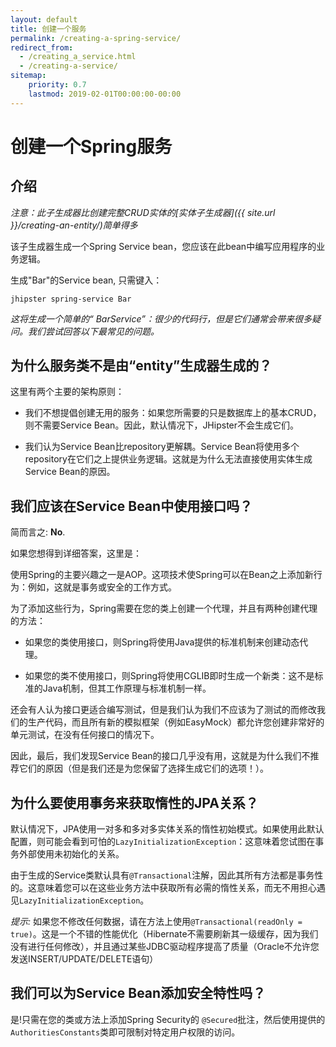```yaml
---
layout: default
title: 创建一个服务
permalink: /creating-a-spring-service/
redirect_from:
  - /creating_a_service.html
  - /creating-a-service/
sitemap:
    priority: 0.7
    lastmod: 2019-02-01T00:00:00-00:00
---
```


# <i class="fa fa-bolt"></i> 创建一个Spring服务

## 介绍

_注意：此子生成器比创建完整CRUD实体的[实体子生成器]({{ site.url }}/creating-an-entity/)简单得多_

该子生成器生成一个Spring Service bean，您应该在此bean中编写应用程序的业务逻辑。

生成"Bar"的Service bean, 只需键入：

`jhipster spring-service Bar`

_这将生成一个简单的“ BarService”：很少的代码行，但是它们通常会带来很多疑问。我们尝试回答以下最常见的问题。_

## 为什么服务类不是由“entity”生成器生成的？

这里有两个主要的架构原则：

*   我们不想提倡创建无用的服务：如果您所需要的只是数据库上的基本CRUD，则不需要Service Bean。因此，默认情况下，JHipster不会生成它们。

*   我们认为Service Bean比repository更解耦。Service Bean将使用多个repository在它们之上提供业务逻辑。这就是为什么无法直接使用实体生成Service Bean的原因。

## 我们应该在Service Bean中使用接口吗？

简而言之: **No**.

如果您想得到详细答案，这里是：

使用Spring的主要兴趣之一是AOP。这项技术使Spring可以在Bean之上添加新行为：例如，这就是事务或安全的工作方式。

为了添加这些行为，Spring需要在您的类上创建一个代理，并且有两种创建代理的方法：

*   如果您的类使用接口，则Spring将使用Java提供的标准机制来创建动态代理。

*   如果您的类不使用接口，则Spring将使用CGLIB即时生成一个新类：这不是标准的Java机制，但其工作原理与标准机制一样。

还会有人认为接口更适合编写测试，但是我们认为我们不应该为了测试的而修改我们的生产代码，而且所有新的模拟框架（例如EasyMock）都允许您创建非常好的单元测试，在没有任何接口的情况下。

因此，最后，我们发现Service Bean的接口几乎没有用，这就是为什么我们不推荐它们的原因（但是我们还是为您保留了选择生成它们的选项！）。

## 为什么要使用事务来获取惰性的JPA关系？

默认情况下，JPA使用一对多和多对多实体关系的惰性初始模式。如果使用此默认配置，则可能会看到可怕的`LazyInitializationException`：这意味着您试图在事务外部使用未初始化的关系。

由于生成的Service类默认具有`@Transactional`注解，因此其所有方法都是事务性的。这意味着您可以在这些业务方法中获取所有必需的惰性关系，而无不用担心遇见`LazyInitializationException`。

_提示:_ 如果您不修改任何数据，请在方法上使用`@Transactional(readOnly = true)`。这是一个不错的性能优化（Hibernate不需要刷新其一级缓存，因为我们没有进行任何修改），并且通过某些JDBC驱动程序提高了质量（Oracle不允许您发送INSERT/UPDATE/DELETE语句）

## 我们可以为Service Bean添加安全特性吗？

是!只需在您的类或方法上添加Spring Security的 `@Secured`批注，然后使用提供的`AuthoritiesConstants`类即可限制对特定用户权限的访问。